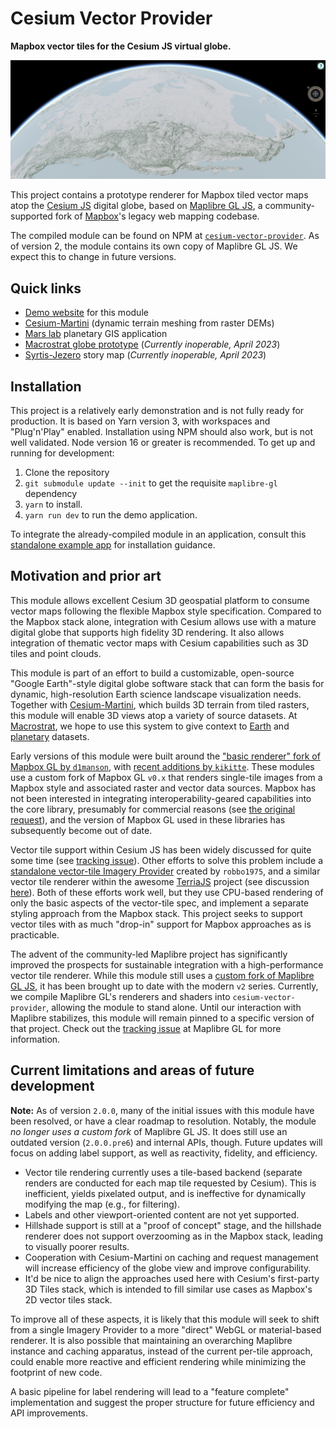 # Cesium Vector Provider

**Mapbox vector tiles for the Cesium JS virtual globe.**

![Cesium Vector Provider](/img/screenshot.jpg)

This project contains a prototype renderer for Mapbox tiled vector maps atop the [Cesium JS](https://cesium.com)
digital globe, based on [Maplibre GL JS](https://maplibre.org/), a
community-supported fork of [Mapbox](https://mapbox.org)'s legacy web mapping
codebase.

The compiled module can be found on NPM at [`cesium-vector-provider`](https://npmjs.org/packages/cesium-vector-provider).
As of version 2, the module contains its own copy of Maplibre GL JS. We expect this to change in future versions.

## Quick links

- [Demo website](https://davenquinn.com/viz/cesium-vector-provider) for this module
- [Cesium-Martini](https://github.com/davenquinn/cesium-martini) (dynamic terrain meshing from raster DEMs)
- [Mars lab](https://argyre.geoscience.wisc.edu/app) planetary GIS application
- [Macrostrat globe prototype](https://dev.macrostrat.org/next/web/globe) (*Currently inoperable, April 2023*)
- [Syrtis-Jezero](https://dev.macrostrat.org/mars/syrtis-jezero) story map (*Currently inoperable, April 2023*)


## Installation

This project is a relatively early demonstration and is not fully ready for production.
It is based on Yarn version 3, with workspaces and "Plug'n'Play" enabled. Installation
using NPM should also work, but is not well validated. Node version 16 or greater is recommended.
To get up and running for development:

1. Clone the repository
2. `git submodule update --init` to get the requisite `maplibre-gl` dependency
3. `yarn` to install.
4. `yarn run dev` to run the demo application.

To integrate the already-compiled module in an application, consult this [standalone example app](https://github.com/davenquinn/cesium-vector-provider-example-standalone-example) for installation guidance.

## Motivation and prior art

This module allows excellent Cesium 3D geospatial
platform to consume vector maps following the flexible Mapbox style
specification. Compared to the Mapbox
stack alone, integration with Cesium allows use with a mature digital globe that
supports high fidelity 3D rendering. It also allows integration of thematic
vector maps with Cesium capabilities such as 3D tiles and point clouds.

This module is part of an effort to build a customizable, open-source "Google Earth"-style digital globe software stack that can form the basis for
dynamic, high-resolution Earth science landscape visualization needs.
Together with [Cesium-Martini](https://github.com/davenquinn/cesium-martini), which builds 3D terrain from tiled rasters, this module will
enable 3D views atop a variety of source datasets.
At [Macrostrat](https://macrostrat.org), we hope to use this system to
give context to [Earth](https://dev.macrostrat.org/next/web/globe) and
[planetary](https://argyre.geoscience.wisc.edu) datasets.

Early versions of this module were built around the ["basic renderer" fork of Mapbox GL by `d1manson`](https://github.com/landtechnologies/Mapbox-vector-tiles-basic-js-renderer), with [recent additions by `kikitte`](https://github.com/kikitte/Mapbox-vector-tiles-basic-js-renderer).
These modules use a custom fork of Mapbox GL `v0.x` that renders single-tile images from a Mapbox
style and associated raster and vector data sources.
Mapbox has not been interested in integrating
interoperability-geared capabilities into the core library, presumably for
commercial reasons (see [the original request](https://github.com/mapbox/mapbox-gl-js/issues/4420)), and the version of Mapbox GL used in these libraries has subsequently become out of date.

Vector tile support within Cesium JS has been widely discussed for quite some time (see [tracking issue](https://github.com/CesiumGS/cesium/issues/2132)).
Other efforts to solve this problem include a [standalone vector-tile Imagery Provider](https://github.com/robbo1975/MapboxVectorTileImageryProvider) created by `robbo1975`, and a similar vector tile renderer within the awesome [TerriaJS](https://terria.io) project (see discussion [here](https://github.com/CesiumGS/cesium/issues/6182#issuecomment-362723885)). Both of these efforts work well,
but they use CPU-based rendering of only the basic aspects of the vector-tile spec, and implement a separate styling approach from the Mapbox stack.
This project seeks to support vector tiles with as much "drop-in" support for Mapbox approaches as is practicable.

The advent of the community-led Maplibre project has significantly improved the prospects for
sustainable integration with a high-performance vector tile renderer.
While this module still uses a [custom fork of Maplibre GL JS](https://github.com/davenquinn/maplibre-gl-js), it has
been brought up to date with the modern `v2` series.
Currently, we compile Maplibre GL's renderers and shaders into `cesium-vector-provider`, allowing the module to stand alone.
Until our interaction with Maplibre stabilizes, this module will remain pinned to a specific version of that project.
Check out the [tracking issue](https://github.com/maplibre/maplibre-gl-js/issues/166) at Maplibre GL
for more information.

## Current limitations and areas of future development

**Note:** As of version `2.0.0`, many of the initial issues with this module have been
resolved, or have a clear roadmap to resolution. Notably, the module _no longer uses a
custom fork_ of Maplibre GL JS. It does still use an outdated version (`2.0.0.pre6`) and internal APIs,
though. Future updates will focus on adding label support,
as well as reactivity, fidelity, and efficiency.

- Vector tile rendering currently uses a tile-based backend (separate renders are
  conducted for each map tile requested by Cesium). This is inefficient, yields
  pixelated output, and is ineffective for dynamically modifying the map (e.g., for filtering).
- Labels and other viewport-oriented content are not yet supported.
- Hillshade support is still at a "proof of concept" stage, and the hillshade
  renderer does not support overzooming as in the Mapbox stack, leading to visually poorer results.
- Cooperation with Cesium-Martini on caching and request management will increase
  efficiency of the globe view and improve configurability.
- It'd be nice to align the approaches used here with Cesium's first-party 3D Tiles stack, which is intended to fill similar use cases as Mapbox's 2D vector tiles stack.

To improve all of these aspects, it is likely that this module will seek to
shift from a single Imagery Provider to a more "direct" WebGL or material-based
renderer. It is also possible that maintaining an overarching Maplibre instance
and caching apparatus, instead of the current per-tile approach, could enable
more reactive and efficient rendering while minimizing the footprint of new code.

A basic pipeline for label rendering will lead to a "feature complete" implementation and suggest the proper structure for future efficiency
and API improvements.
